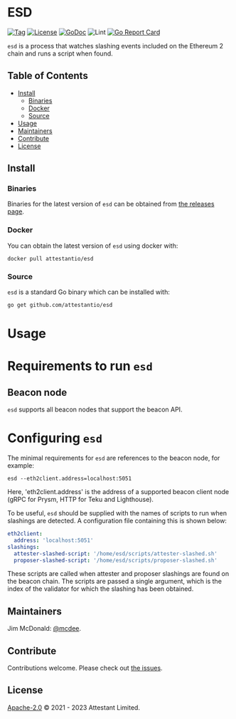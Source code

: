 # ESD

[![Tag](https://img.shields.io/github/tag/attestantio/esd.svg)](https://github.com/attestantio/esd/releases/)
[![License](https://img.shields.io/github/license/attestantio/esd.svg)](LICENSE)
[![GoDoc](https://godoc.org/github.com/attestantio/esd?status.svg)](https://godoc.org/github.com/attestantio/esd)
![Lint](https://github.com/attestantio/esd/workflows/golangci-lint/badge.svg)
[![Go Report Card](https://goreportcard.com/badge/github.com/attestantio/esd)](https://goreportcard.com/report/github.com/attestantio/esd)

`esd` is a process that watches slashing events included on the Ethereum 2 chain and runs a script when found.

## Table of Contents

- [Install](#install)
  - [Binaries](#binaries)
  - [Docker](#docker)
  - [Source](#source)
- [Usage](#usage)
- [Maintainers](#maintainers)
- [Contribute](#contribute)
- [License](#license)

## Install

### Binaries

Binaries for the latest version of `esd` can be obtained from [the releases page](https://github.com/attestantio/esd/releases/latest).

### Docker

You can obtain the latest version of `esd` using docker with:

```
docker pull attestantio/esd
```

### Source

`esd` is a standard Go binary which can be installed with:

```sh
go get github.com/attestantio/esd
```

# Usage

# Requirements to run `esd`
## Beacon node
`esd` supports all beacon nodes that support the beacon API.

# Configuring `esd`
The minimal requirements for `esd` are references to the beacon node, for example:

```
esd --eth2client.address=localhost:5051
```

Here, 'eth2client.address' is the address of a supported beacon client node (gRPC for Prysm, HTTP for Teku and Lighthouse).

To be useful, `esd` should be supplied with the names of scripts to run when slashings are detected.  A configuration file containing this is shown below:

```yaml
eth2client:
  address: 'localhost:5051'
slashings:
  attester-slashed-script: '/home/esd/scripts/attester-slashed.sh'
  proposer-slashed-script: '/home/esd/scripts/proposer-slashed.sh'
```

These scripts are called when attester and proposer slashings are found on the beacon chain.  The scripts are passed a single argument, which is the index of the validator for which the slashing has been obtained.

## Maintainers

Jim McDonald: [@mcdee](https://github.com/mcdee).

## Contribute

Contributions welcome. Please check out [the issues](https://github.com/attestantio/esd/issues).

## License

[Apache-2.0](LICENSE) © 2021 - 2023 Attestant Limited.
